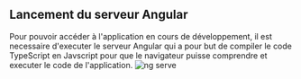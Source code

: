 ## Lancement du serveur Angular

Pour pouvoir accéder à l'application en cours de développement, il est necessaire d'executer le serveur Angular qui a pour but de compiler le code TypeScript en Javscript pour que le navigateur puisse comprendre et executer le code de l'application.
![ng serve](//ressources/pictures/ng_s.JPG "compilation avec ng serve")